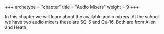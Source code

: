 +++
archetype = "chapter"
title = "Audio Mixers"
weight = 9
+++

In this chapter we will learn about the available audio mixers. At the school we have two audio mixers these are SQ-6 and Qu-16. Both are from Allen and Heath.
